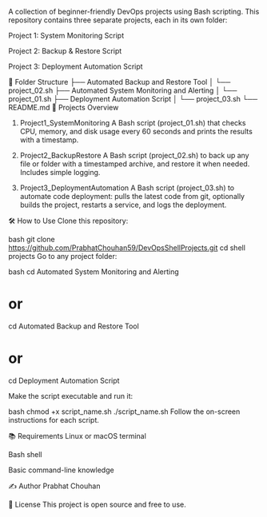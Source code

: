 A collection of beginner-friendly DevOps projects using Bash scripting.
This repository contains three separate projects, each in its own folder:

Project 1: System Monitoring Script

Project 2: Backup & Restore Script

Project 3: Deployment Automation Script

📁 Folder Structure
├── Automated Backup and Restore Tool
│   └── project_02.sh
├── Automated System Monitoring and Alerting
│   └── project_01.sh
├── Deployment Automation Script
│   └── project_03.sh
└── README.md
🚀 Projects Overview
1. Project1_SystemMonitoring
A Bash script (project_01.sh) that checks CPU, memory, and disk usage every 60 seconds and prints the results with a timestamp.

2. Project2_BackupRestore
A Bash script (project_02.sh) to back up any file or folder with a timestamped archive, and restore it when needed. Includes simple logging.

3. Project3_DeploymentAutomation
A Bash script (project_03.sh) to automate code deployment: pulls the latest code from git, optionally builds the project, restarts a service, and logs the deployment.

🛠️ How to Use
Clone this repository:

bash
git clone https://github.com/PrabhatChouhan59/DevOpsShellProjects.git
cd shell projects
Go to any project folder:

bash
cd Automated System Monitoring and Alerting
# or
cd Automated Backup and Restore Tool
# or
cd Deployment Automation Script

Make the script executable and run it:

bash
chmod +x script_name.sh
./script_name.sh
Follow the on-screen instructions for each script.

📚 Requirements
Linux or macOS terminal

Bash shell

Basic command-line knowledge

✍️ Author
Prabhat Chouhan

📄 License
This project is open source and free to use.

